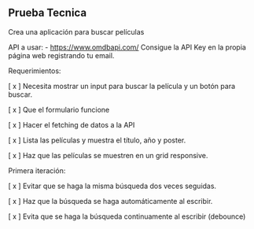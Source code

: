 ## Prueba Tecnica

Crea una aplicación para buscar películas

API a usar: - https://www.omdbapi.com/
Consigue la API Key en la propia página web registrando tu email.

Requerimientos:

[ x ] Necesita mostrar un input para buscar la película y un botón para buscar.

[ x ] Que el formulario funcione

[ x ] Hacer el fetching de datos a la API

[ x ] Lista las películas y muestra el título, año y poster.

[ x ] Haz que las películas se muestren en un grid responsive.


Primera iteración:

[ x ] Evitar que se haga la misma búsqueda dos veces seguidas.

[ x ] Haz que la búsqueda se haga automáticamente al escribir.

[ x ] Evita que se haga la búsqueda continuamente al escribir (debounce)
